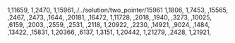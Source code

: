 1,11659,
1,2470,
1,15961,./../solution/two_pointer/15961
1,1806,
1,7453,
,15565,
,2467,
,2473,
,1644,
,20181,
,16472,
1,11728,
,2018,
,1940,
,3273,
,10025,
,6159,
,2003,
,2559,
,2531,
,2118,
1,20922,
,2230,
,14921,
,9024,
,1484,
,13422,
,15831,
1,20366,
,6137,
1,3151,
1,20442,
1,21279,
,2428,
1,21921,
